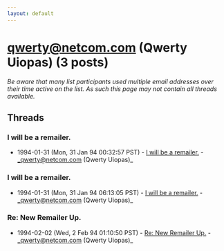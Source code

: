 ```yaml
---
layout: default
---
```


# qwerty@netcom.com (Qwerty Uiopas) (3 posts)

_Be aware that many list participants used multiple email addresses over their time active on the list. As such this page may not contain all threads available._

## Threads

### I will be a remailer.
+ 1994-01-31 (Mon, 31 Jan 94 00:32:57 PST) - [I will be a remailer.](/archive/1994/01/1567e1df8c30243f64dad8db99d7cc1627d27f5002b8cac0de044d10a4f85b62) - _qwerty@netcom.com (Qwerty Uiopas)_

### I will be a remailer.
+ 1994-01-31 (Mon, 31 Jan 94 06:13:05 PST) - [I will be a remailer.](/archive/1994/01/c368b5c49c4f6c82fe7f10ed715741bac34b5e1a4174deb9f4e08104c4b91613) - _qwerty@netcom.com (Qwerty Uiopas)_

### Re: New Remailer Up.
+ 1994-02-02 (Wed, 2 Feb 94 01:10:50 PST) - [Re: New Remailer Up.](/archive/1994/02/ae9e9ecf5b1d3f6087f623bca7d6716616b818f136f258bba591bd65d45fe530) - _qwerty@netcom.com (Qwerty Uiopas)_

